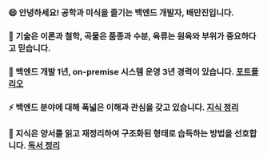 ### 😄  안녕하세요! 공학과 미식을 즐기는 백엔드 개발자, 배만진입니다.
### 🌱  기술은 이론과 철학, 곡물은 품종과 수분, 육류는 원육와 부위가 중요하다고 믿습니다.
### 👯  백엔드 개발 1년, on-premise 시스템 운영 3년 경력이 있습니다. [포트폴리오](https://gentlyportfolio.netlify.app/)
### ⚡  백엔드 분야에 대해 폭넓은 이해과 관심을 갖고 있습니다. [지식 정리](https://studynote.oopy.io/)
### 🌱  지식은 양서를 읽고 재정리하여 구조화된 형태로 습득하는 방법을 선호합니다. [독서 정리](https://studynote.oopy.io/books/)
